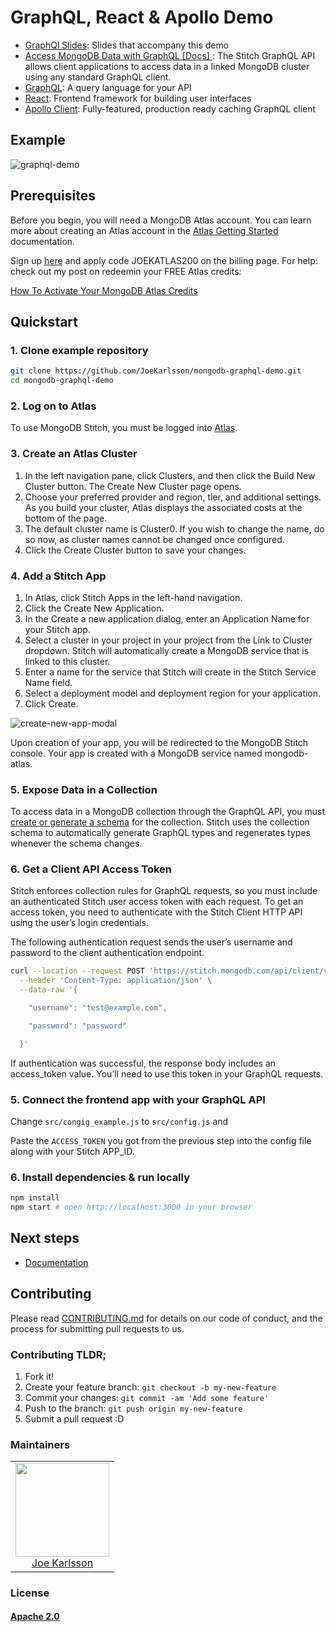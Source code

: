 # GraphQL, React & Apollo Demo

- [GraphQl Slides](https://speakerdeck.com/joekarlsson/building-a-graphql-client-in-javascript): Slides that accompany this demo
- [Access MongoDB Data with GraphQL [Docs] ](#): The Stitch GraphQL API allows client applications to access data in a linked MongoDB cluster using any standard GraphQL client.
- [GraphQL](https://graphql.org/): A query language for your API
- [React](https://facebook.github.io/react/): Frontend framework for building user interfaces
- [Apollo Client](https://github.com/apollographql/apollo-client): Fully-featured, production ready caching GraphQL client

## Example

![graphql-demo](https://user-images.githubusercontent.com/4650739/46759321-bcd37180-cc94-11e8-974e-b8d464a39b67.gif)

## Prerequisites

Before you begin, you will need a MongoDB Atlas account. You can learn more about creating an Atlas account in the [Atlas Getting Started](https://docs.atlas.mongodb.com/getting-started/) documentation.

Sign up [here](https://cloud.mongodb.com) and apply code JOEKATLAS200 on the billing page. For help: check out my post on redeemin your FREE Atlas credits:

[How To Activate Your MongoDB Atlas Credits](https://www.joekarlsson.com/2019/12/how-to-activate-your-mongodb-atlas-credits/)

## Quickstart

### 1. Clone example repository

```sh
git clone https://github.com/JoeKarlsson/mongodb-graphql-demo.git
cd mongodb-graphql-demo
```

### 2. Log on to Atlas

To use MongoDB Stitch, you must be logged into [Atlas](https://cloud.mongodb.com).

### 3. Create an Atlas Cluster

1. In the left navigation pane, click Clusters, and then click the Build New Cluster button. The Create New Cluster page opens.
2. Choose your preferred provider and region, tier, and additional settings. As you build your cluster, Atlas displays the associated costs at the bottom of the page.
3. The default cluster name is Cluster0. If you wish to change the name, do so now, as cluster names cannot be changed once configured.
4. Click the Create Cluster button to save your changes.

### 4. Add a Stitch App

1. In Atlas, click Stitch Apps in the left-hand navigation.
2. Click the Create New Application.
3. In the Create a new application dialog, enter an Application Name for your Stitch app.
4. Select a cluster in your project in your project from the Link to Cluster dropdown. Stitch will automatically create a MongoDB service that is linked to this cluster.
5. Enter a name for the service that Stitch will create in the Stitch Service Name field.
6. Select a deployment model and deployment region for your application.
7. Click Create.

![create-new-app-modal](https://user-images.githubusercontent.com/4650739/72307115-e3721c00-363e-11ea-8638-76098cd01808.png)

Upon creation of your app, you will be redirected to the MongoDB Stitch console. Your app is created with a MongoDB service named mongodb-atlas.

### 5. Expose Data in a Collection

To access data in a MongoDB collection through the GraphQL API, you must [create or generate a schema](https://docs-mongodbcom-staging.corp.mongodb.com/stitch/nick/graphql/mongodb/enforce-a-document-schema.html) for the collection. Stitch uses the collection schema to automatically generate GraphQL types and regenerates types whenever the schema changes.

### 6. Get a Client API Access Token

Stitch enforces collection rules for GraphQL requests, so you must include an authenticated Stitch user access token with each request. To get an access token, you need to authenticate with the Stitch Client HTTP API using the user’s login credentials.

The following authentication request sends the user’s username and password to the client authentication endpoint.

```sh
curl --location --request POST 'https://stitch.mongodb.com/api/client/v2.0/app/<yourappid-abcde>/auth/providers/local-userpass/login' \
  --header 'Content-Type: application/json' \
  --data-raw '{

    "username": "test@example.com",

    "password": "password"

  }'
```

If authentication was successful, the response body includes an access_token value. You’ll need to use this token in your
GraphQL requests.

### 5. Connect the frontend app with your GraphQL API

Change `src/congig_example.js` to `src/config.js` and

Paste the `ACCESS_TOKEN` you got from the previous step into the config file along with your Stitch APP_ID.

### 6. Install dependencies & run locally

```sh
npm install
npm start # open http://localhost:3000 in your browser
```

## Next steps

- [Documentation](#)

## Contributing

Please read [CONTRIBUTING.md](https://github.com/JoeKarlsson/iot-kitty-litter-box/blob/develop/CONTRIBUTING.md) for details on our code of conduct, and the process for submitting pull requests to us.

### Contributing TLDR;

1. Fork it!
2. Create your feature branch: `git checkout -b my-new-feature`
3. Commit your changes: `git commit -am 'Add some feature'`
4. Push to the branch: `git push origin my-new-feature`
5. Submit a pull request :D

### Maintainers

<table>
  <tbody>
    <tr>
      <td align="center">
        <img width="150 height="150"
        src="https://avatars.githubusercontent.com/JoeKarlsson?v=3">
        <br />
        <a href="https://github.com/JoeKarlsson">Joe Karlsson</a>
      </td>
    <tr>
  <tbody>
</table>

### License

#### [Apache 2.0](./LICENSE)
